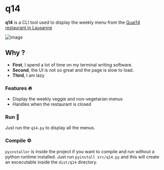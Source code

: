 # q14
**q14** is a CLI tool used to display the weekly menu from the [Quai14 restaurant in Lausanne](https://www.quai14.ch/)

![image](https://github.com/maxisusi/q14/assets/65896178/f248d154-9aad-42dc-8b82-de81d6e880f2)

## Why ?
- **First**, I spend a lot of time on my terminal writing software.
- **Second**, the UI is not so great and the page is slow to load.
- **Third**, I am lazy
### Features 🔥
- Display the weekly veggie and non-vegetarian menus
- Handles when the restaurant is closed
### Run 🚀
Just run the `q14.py` to display all the menus.

### Compile ⚙️
`pyinstaller` is inside the project if you want to compile and run without a python runtime installed.
Just run `pyinstall src/q14.py` and this will create an excecutable inside the `dist/q14` directory.

